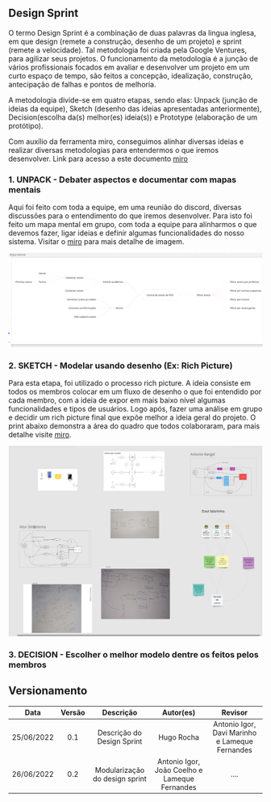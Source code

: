 ## Design Sprint

O termo Design Sprint é a combinação de duas palavras da lingua inglesa, em que design (remete a construção, desenho de um projeto) e sprint (remete a velocidade). Tal metodologia foi criada pela Google Ventures, para agilizar seus projetos. O funcionamento da metodologia é a junção de vários profissionais focados em avaliar e desenvolver um projeto em um curto espaço de tempo, são feitos a concepção, idealização, construção, antecipação de falhas e pontos de melhoria.

A metodologia divide-se em quatro etapas, sendo elas: Unpack (junção de ideias da equipe), Sketch (desenho das ideias apresentadas anteriormente), Decision(escolha da(s) melhor(es) ideia(s)) e Prototype (elaboração de um protótipo).

Com auxílio da ferramenta miro, conseguimos alinhar diversas ideias e realizar diversas metodologias para entendermos o que iremos desenvolver. Link para acesso a este documento [miro](https://miro.com/app/board/uXjVOrXcOYI=/?share_link_id=260970383105)

### 1. UNPACK - Debater aspectos e documentar com mapas mentais

Aqui foi feito com toda a equipe, em uma reunião do discord, diversas discussões para o entendimento do que iremos desenvolver. Para isto foi feito um mapa mental em grupo, com toda a equipe para alinharmos o que devemos fazer, ligar ideias e definir algumas funcionalidades do nosso sistema. Visitar o [miro](https://miro.com/app/board/uXjVOrXcOYI=/?share_link_id=260970383105) para mais detalhe de imagem.

![Mapa Mental](../../assets/img/mapa_mental.png)

### 2. SKETCH - Modelar usando desenho (Ex: Rich Picture)

Para esta etapa, foi utilizado o processo rich picture. A ideia consiste em todos os membros colocar em um fluxo de desenho o que foi entendido por cada membro, com a ideia de expor em mais baixo nível algumas funcionalidades e tipos de usuários. Logo após, fazer uma análise em grupo e decidir um rich picture final que expõe melhor a ideia geral do projeto. O print abaixo demonstra a área do quadro que todos colaboraram, para mais detalhe visite [miro](https://miro.com/app/board/uXjVOrXcOYI=/?share_link_id=260970383105).

![Rich Picture](../../assets/img/rich_picture.png)

### 3. DECISION - Escolher o melhor modelo dentre os feitos pelos membros

## Versionamento

| Data       | Versão |  Descrição         | Autor(es)                | Revisor         |
|:----------:|:------:| :-----------------:| :-----------------------------------------------------------------: | :-------------: |
| 25/06/2022 | 0.1   | Descrição do Design Sprint  | Hugo Rocha | Antonio Igor, Davi Marinho e Lameque Fernandes   |
| 26/06/2022 | 0.2    | Modularização do design sprint | Antonio Igor, João Coelho e Lameque Fernandes | .... |